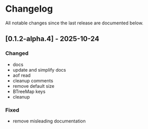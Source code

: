 # Changelog

All notable changes since the last release are documented below.

## [0.1.2-alpha.4] - 2025-10-24

### Changed
- docs
- update and simplify docs
- aof read
- cleanup comments
- remove default size
- BTreeMap keys
- cleanup

### Fixed
- remove misleading documentation

